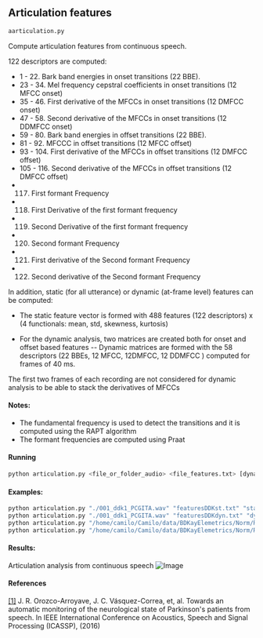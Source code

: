## Articulation features

```sh
aarticulation.py
```
Compute articulation features from continuous speech.

122 descriptors are computed:

- 1 - 22. Bark band energies in onset transitions (22 BBE).
- 23 - 34. Mel frequency cepstral coefficients in onset transitions (12 MFCC onset)
- 35 - 46. First derivative of the MFCCs in onset transitions (12 DMFCC onset)
- 47 - 58. Second derivative of the MFCCs in onset transitions (12 DDMFCC onset)
- 59 - 80. Bark band energies in offset transitions (22 BBE).
- 81 - 92. MFCCC in offset transitions (12 MFCC offset)
- 93 - 104. First derivative of the MFCCs in offset transitions (12 DMFCC offset)
- 105 - 116. Second derivative of the MFCCs in offset transitions (12 DMFCC offset)
- 117. First formant Frequency
- 118. First Derivative of the first formant frequency
- 119. Second Derivative of the first formant frequency
- 120. Second formant Frequency
- 121. First derivative of the Second formant Frequency
- 122. Second derivative of the Second formant Frequency

In addition, static (for all utterance) or dynamic (at-frame level) features can be computed:

- The static feature vector is formed with 488 features (122 descriptors) x (4 functionals: mean, std, skewness, kurtosis)

- For the dynamic analysis, two matrices are created both for onset and offset based features
-- Dynamic matrices are formed with the 58 descriptors (22 BBEs, 12 MFCC, 12DMFCC, 12 DDMFCC ) computed for frames of 40 ms.

The first two frames of each recording are not considered for dynamic analysis to be able to stack the derivatives of MFCCs

#### Notes:
- The fundamental frequency is used to detect the transitions and it is computed using the RAPT algorithm
- The formant frequencies are computed using Praat

#### Running
```sh
python articulation.py <file_or_folder_audio> <file_features.txt> [dynamic_or_static (default static)] [plots (true or false) (default false)]
```

#### Examples:

```sh
python articulation.py "./001_ddk1_PCGITA.wav" "featuresDDKst.txt" "static" "true"
python articulation.py "./001_ddk1_PCGITA.wav" "featuresDDKdyn.txt" "dynamic" "true"
python articulation.py "/home/camilo/Camilo/data/BDKayElemetrics/Norm/Rainbow/" "featuresDDKdynFolder.txt" "dynamic" "false"
python articulation.py "/home/camilo/Camilo/data/BDKayElemetrics/Norm/Rainbow/" "featuresDDKstatFolder.txt" "static" "false"
```
#### Results:

Articulation analysis from continuous speech
![Image](https://github.com/jcvasquezc/DisVoice/blob/master/images/articulation_continuousFormants.png?raw=True)

#### References

[[1]](http://ieeexplore.ieee.org/abstract/document/7472927/) J. R. Orozco-Arroyave, J. C. Vásquez-Correa, et, al. Towards an automatic monitoring of the neurological state of Parkinson's patients from speech. In IEEE International Conference on Acoustics, Speech and Signal Processing (ICASSP), (2016)
